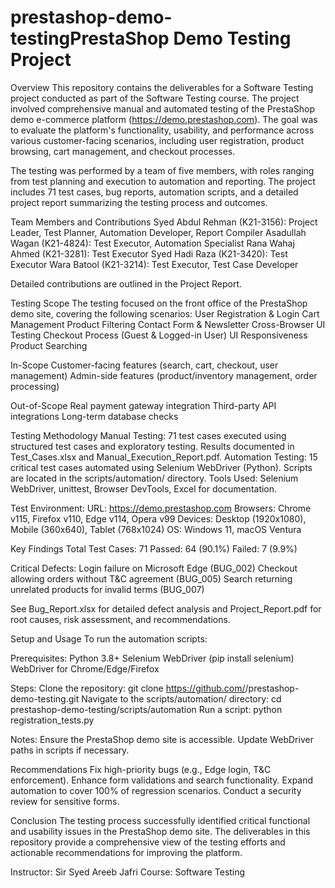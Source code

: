 # prestashop-demo-testingPrestaShop Demo Testing Project

Overview
This repository contains the deliverables for a Software Testing project conducted as part of the Software Testing course. The project involved comprehensive manual and automated testing of the PrestaShop demo e-commerce platform (https://demo.prestashop.com). The goal was to evaluate the platform's functionality, usability, and performance across various customer-facing scenarios, including user registration, product browsing, cart management, and checkout processes.

The testing was performed by a team of five members, with roles ranging from test planning and execution to automation and reporting. The project includes 71 test cases, bug reports, automation scripts, and a detailed project report summarizing the testing process and outcomes.

Team Members and Contributions
Syed Abdul Rehman (K21-3156): Project Leader, Test Planner, Automation Developer, Report Compiler
Asadullah Wagan (K21-4824): Test Executor, Automation Specialist
Rana Wahaj Ahmed (K21-3281): Test Executor
Syed Hadi Raza (K21-3420): Test Executor
Wara Batool (K21-3214): Test Executor, Test Case Developer

Detailed contributions are outlined in the Project Report.

Testing Scope
The testing focused on the front office of the PrestaShop demo site, covering the following scenarios:
User Registration & Login
Cart Management
Product Filtering
Contact Form & Newsletter
Cross-Browser UI Testing
Checkout Process (Guest & Logged-in User)
UI Responsiveness
Product Searching

In-Scope
Customer-facing features (search, cart, checkout, user management)
Admin-side features (product/inventory management, order processing)

Out-of-Scope
Real payment gateway integration
Third-party API integrations
Long-term database checks

Testing Methodology
Manual Testing: 71 test cases executed using structured test cases and exploratory testing. Results documented in Test_Cases.xlsx and Manual_Execution_Report.pdf.
Automation Testing: 15 critical test cases automated using Selenium WebDriver (Python). Scripts are located in the scripts/automation/ directory.
Tools Used: Selenium WebDriver, unittest, Browser DevTools, Excel for documentation.

Test Environment:
URL: https://demo.prestashop.com
Browsers: Chrome v115, Firefox v110, Edge v114, Opera v99
Devices: Desktop (1920x1080), Mobile (360x640), Tablet (768x1024)
OS: Windows 11, macOS Ventura

Key Findings
Total Test Cases: 71
Passed: 64 (90.1%)
Failed: 7 (9.9%)

Critical Defects:
Login failure on Microsoft Edge (BUG_002)
Checkout allowing orders without T&C agreement (BUG_005)
Search returning unrelated products for invalid terms (BUG_007)

See Bug_Report.xlsx for detailed defect analysis and Project_Report.pdf for root causes, risk assessment, and recommendations.

Setup and Usage
To run the automation scripts:

Prerequisites:
Python 3.8+
Selenium WebDriver (pip install selenium)
WebDriver for Chrome/Edge/Firefox

Steps:
Clone the repository: git clone https://github.com/<your-username>/prestashop-demo-testing.git
Navigate to the scripts/automation/ directory: cd prestashop-demo-testing/scripts/automation
Run a script: python registration_tests.py

Notes:
Ensure the PrestaShop demo site is accessible.
Update WebDriver paths in scripts if necessary.

Recommendations
Fix high-priority bugs (e.g., Edge login, T&C enforcement).
Enhance form validations and search functionality.
Expand automation to cover 100% of regression scenarios.
Conduct a security review for sensitive forms.

Conclusion
The testing process successfully identified critical functional and usability issues in the PrestaShop demo site. The deliverables in this repository provide a comprehensive view of the testing efforts and actionable recommendations for improving the platform.

Instructor: Sir Syed Areeb Jafri
Course: Software Testing
